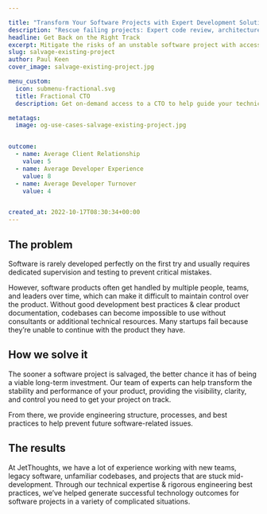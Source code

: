 ```yaml
---

title: "Transform Your Software Projects with Expert Development Solutions"
description: "Rescue failing projects: Expert code review, architecture fixes, team guidance. Transform technical debt into success. Get back on track now ✓"
headline: Get Back on the Right Track
excerpt: Mitigate the risks of an unstable software project with access to technical experts to correct course, fix critical issues, and implement engineering best practices.
slug: salvage-existing-project
author: Paul Keen
cover_image: salvage-existing-project.jpg

menu_custom:
  icon: submenu-fractional.svg
  title: Fractional CTO
  description: Get on-demand access to a CTO to help guide your technical vision, accelerate team-building, and improve development team operations.

metatags:
  image: og-use-cases-salvage-existing-project.jpg


outcome:
  - name: Average Client Relationship
    value: 5
  - name: Average Developer Experience
    value: 8
  - name: Average Developer Turnover
    value: 4


created_at: 2022-10-17T08:30:34+00:00
---
```


## The problem

Software is rarely developed perfectly on the first try and usually requires dedicated supervision and testing to prevent critical mistakes.

However, software products often get handled by multiple people, teams, and leaders over time, which can make it difficult to maintain control over the product. Without good development best practices & clear product documentation, codebases can become impossible to use without consultants or additional technical resources. Many startups fail because they&#8217;re unable to continue with the product they have.

## How we solve it

The sooner a software project is salvaged, the better chance it has of being a viable long-term investment. Our team of experts can help transform the stability and performance of your product, providing the visibility, clarity, and control you need to get your project on track.

From there, we provide engineering structure, processes, and best practices to help prevent future software-related issues.

## The results

At JetThoughts, we have a lot of experience working with new teams, legacy software, unfamiliar codebases, and projects that are stuck mid-development. Through our technical expertise & rigorous engineering best practices, we&#8217;ve helped generate successful technology outcomes for software projects in a variety of complicated situations.
